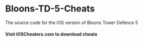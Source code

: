 Bloons-TD-5-Cheats
==================

The source code for the iOS version of Bloons Tower Defence 5

#### Visit iOSCheaters.com to download cheats
